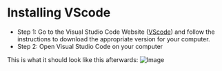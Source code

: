 # Installing VScode

* Step 1: Go to the Visual Studio Code Website ([VScode](https://code.visualstudio.com/download)) and follow the instructions to download the appropriate version for your computer.
* Step 2: Open Visual Studio Code on your computer


This is what it should look like this afterwards:
![Image](https://user-images.githubusercontent.com/97641097/149268597-3ee23a7e-7b68-44ad-9ce0-a864fe694677.png)
